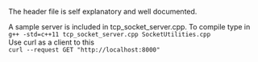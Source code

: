 The header file is self explanatory and well documented.

A sample server is included in tcp_socket_server.cpp.  To compile type in  
`g++ -std=c++11 tcp_socket_server.cpp SocketUtilities.cpp`  
Use curl as a client to this  
`curl --request GET "http://localhost:8000"`  
